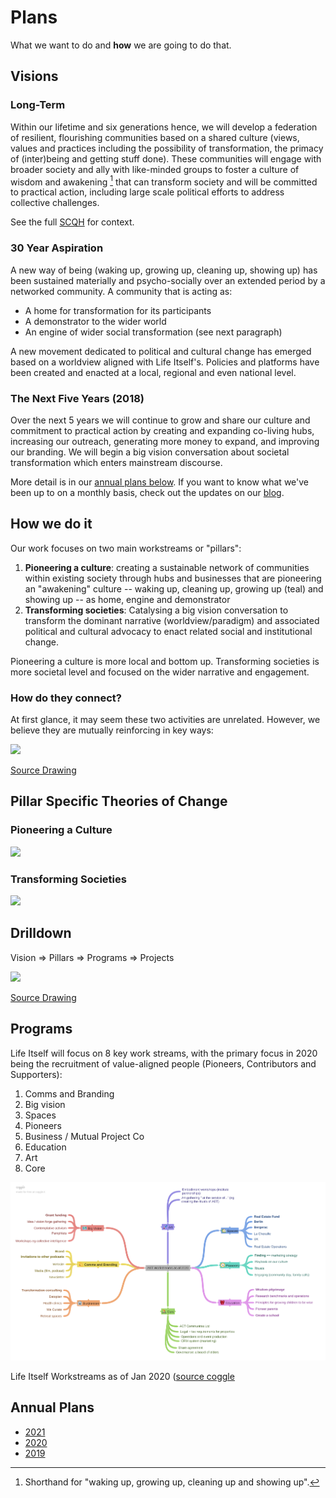 # Plans

What we want to do and **how** we are going to do that.

## Visions

### Long-Term

Within our lifetime and six generations hence, we will develop a federation of resilient, flourishing communities based on a shared culture (views, values and practices including the possibility of transformation, the primacy of (inter)being and getting stuff done). These communities will engage with broader society and ally with like-minded groups to foster a culture of wisdom and awakening [^1] that can transform society and will be committed to practical action, including large scale political efforts to address collective challenges.
 
See the full [SCQH](/scqh/) for context.

[^1]: Shorthand for "waking up, growing up, cleaning up and showing up".

### 30 Year Aspiration

A new way of being (waking up, growing up, cleaning up, showing up) has been sustained materially and psycho-socially over an extended period by a networked community. A community that is acting as:

* A home for transformation for its participants
* A demonstrator to the wider world
* An engine of wider social transformation (see next paragraph)

A new movement dedicated to political and cultural change has emerged based on a worldview aligned with Life Itself's. Policies and platforms have been created and enacted at a local, regional and even national level.

### The Next Five Years (2018)

Over the next 5 years we will continue to grow and share our culture and commitment to practical action by creating and expanding co-living hubs, increasing our outreach, generating more money to expand, and improving our branding. We will begin a big vision conversation about societal transformation which enters mainstream discourse.

More detail is in our [annual plans below](#annual-plans). If you want to know what we've been up to on a monthly basis, check out the updates on our [blog](https://lifeitself.us/blog/).

## How we do it

Our work focuses on two main workstreams or "pillars":

1. **Pioneering a culture**: creating a sustainable network of communities within existing society through hubs and businesses that are pioneering an "awakening" culture -- waking up, cleaning up, growing up (teal) and showing up -- as home, engine and demonstrator
2. **Transforming societies**: Catalysing a big vision conversation to transform the dominant narrative (worldview/paradigm) and associated political and cultural advocacy to enact related social and institutional change.

Pioneering a culture is more local and bottom up. Transforming societies is more societal level and focused on the wider narrative and engagement.

### How do they connect?

At first glance, it may seem these two activities are unrelated. However, we believe they are mutually reinforcing in key ways:

<img src="https://docs.google.com/drawings/d/e/2PACX-1vSycO4GSuqaNQQJ_LRJ0pnVzRoKk_0JsrvcB8RYycv27-5Ko9cimvlKrW_y_33ldyB87bHNnlAyMx36/pub?w=983&amp;h=648">

[Source Drawing](https://docs.google.com/drawings/d/1lpXtY3p7NKfW1UO1RuJkjZAGI1OPzO0VvaiyqmJygso/edit)

## Pillar Specific Theories of Change

### Pioneering a Culture

<img src="https://docs.google.com/drawings/d/e/2PACX-1vSHKOtzHdms6phA--0uxBC462ZQE1r_gC_2d1FuB_N1CYguNLec1PBD4zUR0htcd0nFKQ7ZY4JiqTNC/pub?w=1291&amp;h=864">

### Transforming Societies

<img src="https://docs.google.com/drawings/d/e/2PACX-1vSRTcACwBvhCnIGyOn8PqWOWWmwVjnyad34oTGbXnsddMHyzV95tSGByzHuJik0f6N7L_aRoiSriko4/pub?w=1286&amp;h=966">


## Drilldown

Vision => Pillars => Programs => Projects

<img src="https://docs.google.com/drawings/d/e/2PACX-1vSGKcj-2KHgGBC_OSnq5_VUAVvCmnf-Upm0xEjast6mzDDzuGYCPKCA0VgDr89oq-iYAQ3BWSgZnsmi/pub?w=1664&amp;h=878">

[Source Drawing](https://docs.google.com/drawings/d/1Lw32SijYsQrVAg6ICsRyEo0VENYwvehqqcTEsf9UM1A/edit)

## Programs

Life Itself will focus on 8 key work streams, with the primary focus in 2020 being the recruitment of value-aligned people (Pioneers, Contributors and Supporters):

1. Comms and Branding
2. Big vision
3. Spaces
4. Pioneers
5. Business / Mutual Project Co 
6. Education 
7. Art
8. Core

![](./aet-workstreams-as-of-2020.png)

Life Itself Workstreams as of Jan 2020 ([source coggle](https://coggle.it/diagram/XiR1dpbiFfqK6G8n/t/life-itself-workstreams-as-of-2020)


## Annual Plans

* [2021](/plans/2021/)
* [2020](/plans/2020/)
* [2019](/plans/2019/)
